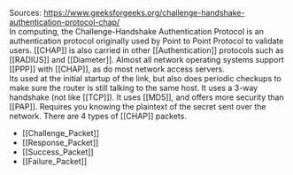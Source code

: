 Sources:
https://www.geeksforgeeks.org/challenge-handshake-authentication-protocol-chap/
\
In computing, the Challenge-Handshake Authentication Protocol is an authentication protocol originally used by Point to Point Protocol to validate users. [[CHAP]] is also carried in other [[Authentication]] protocols such as [[RADIUS]] and [[Diameter]]. Almost all network operating systems support [[PPP]] with [[CHAP]], as do most network access servers.
\
Its used at the initial startup of the link, but also does periodic checkups to make sure the router is still talking to the same host. It uses a 3-way handshake (not like [[TCP]]). It uses [[MD5]], and offers more security than [[PAP]]. Requires you knowing the plaintext of the secret sent over the network. There are 4 types of [[CHAP]] packets.

- [[Challenge_Packet]]
- [[Response_Packet]]
- [[Success_Packet]]
- [[Failure_Packet]]
